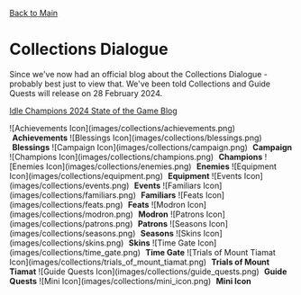 [Back to Main](index.md)

# Collections Dialogue

Since we've now had an official blog about the Collections Dialogue - probably best just to view that. We've been told Collections and Guide Quests will release on 28 February 2024.

[Idle Champions 2024 State of the Game Blog](https://codenameentertainment.com/?page=idle_champions&post_id=1636#blog)

<span class="emergenceShopTableRow">
  <span class="emergenceShopTableItem">
    <span class="emergenceShopTableIcon">
      ![Achievements Icon](images/collections/achievements.png)
    </span>
    <span class="emergenceShopTableTextColumn">
      <span style="margin-left:5px;">
        <strong>Achievements</strong>
      </span>
    </span>
  </span>
  <span class="emergenceShopTableItem">
    <span class="emergenceShopTableIcon">
      ![Blessings Icon](images/collections/blessings.png)
    </span>
    <span class="emergenceShopTableTextColumn">
      <span style="margin-left:5px;">
        <strong>Blessings</strong>
      </span>
    </span>
  </span>
  <span class="emergenceShopTableItem">
    <span class="emergenceShopTableIcon">
      ![Campaign Icon](images/collections/campaign.png)
    </span>
    <span class="emergenceShopTableTextColumn">
      <span style="margin-left:5px;">
        <strong>Campaign</strong>
      </span>
    </span>
  </span>
  <span class="emergenceShopTableItem">
    <span class="emergenceShopTableIcon">
      ![Champions Icon](images/collections/champions.png)
    </span>
    <span class="emergenceShopTableTextColumn">
      <span style="margin-left:5px;">
        <strong>Champions</strong>
      </span>
    </span>
  </span>
  <span class="emergenceShopTableItem">
    <span class="emergenceShopTableIcon">
      ![Enemies Icon](images/collections/enemies.png)
    </span>
    <span class="emergenceShopTableTextColumn">
      <span style="margin-left:5px;">
        <strong>Enemies</strong>
      </span>
    </span>
  </span>
  <span class="emergenceShopTableItem">
    <span class="emergenceShopTableIcon">
      ![Equipment Icon](images/collections/equipment.png)
    </span>
    <span class="emergenceShopTableTextColumn">
      <span style="margin-left:5px;">
        <strong>Equipment</strong>
      </span>
    </span>
  </span>
  <span class="emergenceShopTableItem">
    <span class="emergenceShopTableIcon">
      ![Events Icon](images/collections/events.png)
    </span>
    <span class="emergenceShopTableTextColumn">
      <span style="margin-left:5px;">
        <strong>Events</strong>
      </span>
    </span>
  </span>
  <span class="emergenceShopTableItem">
    <span class="emergenceShopTableIcon">
      ![Familiars Icon](images/collections/familiars.png)
    </span>
    <span class="emergenceShopTableTextColumn">
      <span style="margin-left:5px;">
        <strong>Familiars</strong>
      </span>
    </span>
  </span>
  <span class="emergenceShopTableItem">
    <span class="emergenceShopTableIcon">
      ![Feats Icon](images/collections/feats.png)
    </span>
    <span class="emergenceShopTableTextColumn">
      <span style="margin-left:5px;">
        <strong>Feats</strong>
      </span>
    </span>
  </span>
  <span class="emergenceShopTableItem">
    <span class="emergenceShopTableIcon">
      ![Modron Icon](images/collections/modron.png)
    </span>
    <span class="emergenceShopTableTextColumn">
      <span style="margin-left:5px;">
        <strong>Modron</strong>
      </span>
    </span>
  </span>
  <span class="emergenceShopTableItem">
    <span class="emergenceShopTableIcon">
      ![Patrons Icon](images/collections/patrons.png)
    </span>
    <span class="emergenceShopTableTextColumn">
      <span style="margin-left:5px;">
        <strong>Patrons</strong>
      </span>
    </span>
  </span>
  <span class="emergenceShopTableItem">
    <span class="emergenceShopTableIcon">
      ![Seasons Icon](images/collections/seasons.png)
    </span>
    <span class="emergenceShopTableTextColumn">
      <span style="margin-left:5px;">
        <strong>Seasons</strong>
      </span>
    </span>
  </span>
  <span class="emergenceShopTableItem">
    <span class="emergenceShopTableIcon">
      ![Skins Icon](images/collections/skins.png)
    </span>
    <span class="emergenceShopTableTextColumn">
      <span style="margin-left:5px;">
        <strong>Skins</strong>
      </span>
    </span>
  </span>
  <span class="emergenceShopTableItem">
    <span class="emergenceShopTableIcon">
      ![Time Gate Icon](images/collections/time_gate.png)
    </span>
    <span class="emergenceShopTableTextColumn">
      <span style="margin-left:5px;">
        <strong>Time Gate</strong>
      </span>
    </span>
  </span>
  <span class="emergenceShopTableItem">
    <span class="emergenceShopTableIcon">
      ![Trials of Mount Tiamat Icon](images/collections/trials_of_mount_tiamat.png)
    </span>
    <span class="emergenceShopTableTextColumn">
      <span style="margin-left:5px;">
        <strong>Trials of Mount Tiamat</strong>
      </span>
    </span>
  </span>
  <span class="emergenceShopTableItem">
    <span class="emergenceShopTableIcon">
      ![Guide Quests Icon](images/collections/guide_quests.png)
    </span>
    <span class="emergenceShopTableTextColumn">
      <span style="margin-left:5px;">
        <strong>Guide Quests</strong>
      </span>
    </span>
  </span>
  <span class="emergenceShopTableItem">
    <span class="emergenceShopTableIcon">
      ![Mini Icon](images/collections/mini_icon.png)
    </span>
    <span class="emergenceShopTableTextColumn">
      <span style="margin-left:5px;">
        <strong>Mini Icon</strong>
      </span>
    </span>
  </span>
</span>